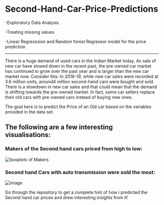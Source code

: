 # Second-Hand-Car-Price-Predictions
-Exploratory Data Analysis



-Treating missing values



-Linear Regresssion and Random forest Regressor model for the price prediction

********************************************************************************************************************************************************************************

There is a huge demand of used cars in the Indian Market today. As sale of new car have slowed down in the recent past, the pre-owned car market has continued to grow over the past year and is larger than the new car market now. Consider this: In 2018-19, while new car sales were recorded at 3.6 million units, around4 million second-hand cars were bought and sold. There is a slowdown in new car sales and that could mean that the demand is shifting towards the pre-owned market. In fact, some car sellers replace their old cars with pre-owned cars instead of buying new ones.

The goal here is to predict the Price of an Old car based on the variables provided in the data set.

## The following are a few interesting visualisations:

### Makers of the Second hand cars priced from high to low:

![boxplots of Makers](https://user-images.githubusercontent.com/60847819/92273130-75010780-ef08-11ea-918f-081e25a4cb6b.JPG)

### Second hand Cars with auto transmission were sold the most:
![image](https://user-images.githubusercontent.com/60847819/92273479-0f614b00-ef09-11ea-9d4b-5152564d898e.png)

Go through the repository to get a complete hint of how i predicted the Second hand car prices and drew interesting insights from it!







